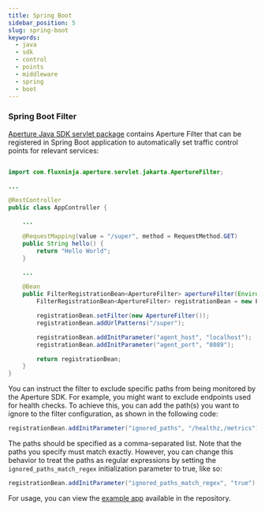 ```yaml
---
title: Spring Boot
sidebar_position: 5
slug: spring-boot
keywords:
  - java
  - sdk
  - control
  - points
  - middleware
  - spring
  - boot
---
```


### Spring Boot Filter

[Aperture Java SDK servlet package](https://search.maven.org/artifact/com.fluxninja.aperture/aperture-java-servlet)
contains Aperture Filter that can be registered in Spring Boot application to
automatically set traffic control points for relevant services:

```java

import com.fluxninja.aperture.servlet.jakarta.ApertureFilter;

...

@RestController
public class AppController {

    ...

    @RequestMapping(value = "/super", method = RequestMethod.GET)
    public String hello() {
        return "Hello World";
    }

    ...

    @Bean
    public FilterRegistrationBean<ApertureFilter> apertureFilter(Environment env){
        FilterRegistrationBean<ApertureFilter> registrationBean = new FilterRegistrationBean<>();

        registrationBean.setFilter(new ApertureFilter());
        registrationBean.addUrlPatterns("/super");

        registrationBean.addInitParameter("agent_host", "localhost");
        registrationBean.addInitParameter("agent_port", "8089");

        return registrationBean;
    }
}
```

You can instruct the filter to exclude specific paths from being monitored by
the Aperture SDK. For example, you might want to exclude endpoints used for
health checks. To achieve this, you can add the path(s) you want to ignore to
the filter configuration, as shown in the following code:

```java
registrationBean.addInitParameter("ignored_paths", "/healthz,/metrics");
```

The paths should be specified as a comma-separated list. Note that the paths you
specify must match exactly. However, you can change this behavior to treat the
paths as regular expressions by setting the `ignored_paths_match_regex`
initialization parameter to true, like so:

```java
registrationBean.addInitParameter("ignored_paths_match_regex", "true");
```

For usage, you can view the [example app][spring-example] available in the
repository.

[spring-example]:
  https://github.com/fluxninja/aperture-java/blob/releases/aperture-java/v2.1.0/examples/spring-example/src/main/java/com/fluxninja/example/controller/AppController.java
